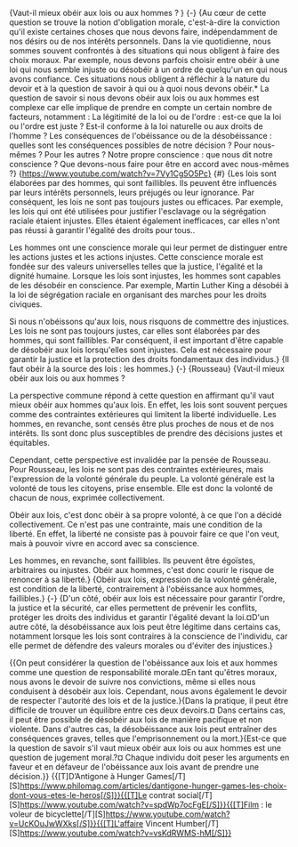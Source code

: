 {Vaut-il mieux obéir aux lois ou aux hommes ? }
{-}
{Au cœur de cette question se trouve la notion d'obligation morale, c'est-à-dire la conviction qu'il existe certaines choses que nous devons faire, indépendamment de nos désirs ou de nos intérêts personnels. Dans la vie quotidienne, nous sommes souvent confrontés à des situations qui nous obligent à faire des choix moraux. Par exemple, nous devons parfois choisir entre obéir à une loi qui nous semble injuste ou désobéir à un ordre de quelqu'un en qui nous avons confiance. Ces situations nous obligent à réfléchir à la nature du devoir et à la question de savoir à qui ou à quoi nous devons obéir.* La question de savoir si nous devons obéir aux lois ou aux hommes est complexe car elle implique de prendre en compte un certain nombre de facteurs, notamment : La légitimité de la loi ou de l'ordre : est-ce que la loi ou l'ordre est juste ? Est-il conforme à la loi naturelle ou aux droits de l'homme ? Les conséquences de l'obéissance ou de la désobéissance : quelles sont les conséquences possibles de notre décision ? Pour nous-mêmes ? Pour les autres ? Notre propre conscience : que nous dit notre conscience ? Que devons-nous faire pour être en accord avec nous-mêmes ?}
{https://www.youtube.com/watch?v=7Vy1Cg5O5Pc}
{#}
{Les lois sont élaborées par des hommes, qui sont faillibles. Ils peuvent être influencés par leurs intérêts personnels, leurs préjugés ou leur ignorance. Par conséquent, les lois ne sont pas toujours justes ou efficaces. Par exemple, les lois qui ont été utilisées pour justifier l'esclavage ou la ségrégation raciale étaient injustes. Elles étaient également inefficaces, car elles n'ont pas réussi à garantir l'égalité des droits pour tous..

Les hommes ont une conscience morale qui leur permet de distinguer entre les actions justes et les actions injustes. Cette conscience morale est fondée sur des valeurs universelles telles que la justice, l'égalité et la dignité humaine. Lorsque les lois sont injustes, les hommes sont capables de les désobéir en conscience. Par exemple, Martin Luther King a désobéi à la loi de ségrégation raciale en organisant des marches pour les droits civiques.

Si nous n'obéissons qu'aux lois, nous risquons de commettre des injustices. Les lois ne sont pas toujours justes, car elles sont élaborées par des hommes, qui sont faillibles. Par conséquent, il est important d'être capable de désobéir aux lois lorsqu'elles sont injustes. Cela est nécessaire pour garantir la justice et la protection des droits fondamentaux des individus.}
{Il faut obéir à la source des lois : les hommes.}
{-}
{Rousseau}
{Vaut-il mieux obéir aux lois ou aux hommes ?

La perspective commune répond à cette question en affirmant qu'il vaut mieux obéir aux hommes qu'aux lois. En effet, les lois sont souvent perçues comme des contraintes extérieures qui limitent la liberté individuelle. Les hommes, en revanche, sont censés être plus proches de nous et de nos intérêts. Ils sont donc plus susceptibles de prendre des décisions justes et équitables.

Cependant, cette perspective est invalidée par la pensée de Rousseau. Pour Rousseau, les lois ne sont pas des contraintes extérieures, mais l'expression de la volonté générale du peuple. La volonté générale est la volonté de tous les citoyens, prise ensemble. Elle est donc la volonté de chacun de nous, exprimée collectivement.

Obéir aux lois, c'est donc obéir à sa propre volonté, à ce que l'on a décidé collectivement. Ce n'est pas une contrainte, mais une condition de la liberté. En effet, la liberté ne consiste pas à pouvoir faire ce que l'on veut, mais à pouvoir vivre en accord avec sa conscience.

Les hommes, en revanche, sont faillibles. Ils peuvent être égoïstes, arbitraires ou injustes. Obéir aux hommes, c'est donc courir le risque de renoncer à sa liberté.}
{Obéir aux lois, expression de la volonté générale, est condition de la liberté, contrairement à l'obéissance aux hommes, faillibles.}
{-}
{D'un côté, obéir aux lois est nécessaire pour garantir l'ordre, la justice et la sécurité, car elles permettent de prévenir les conflits, protéger les droits des individus et garantir l'égalité devant la loi.¤D'un autre côté, la désobéissance aux lois peut être légitime dans certains cas, notamment lorsque les lois sont contraires à la conscience de l'individu, car elle permet de défendre des valeurs morales ou d'éviter des injustices.}

{{On peut considérer la question de l'obéissance aux lois et aux hommes comme une question de responsabilité morale.¤En tant qu'êtres moraux, nous avons le devoir de suivre nos convictions, même si elles nous conduisent à désobéir aux lois. Cependant, nous avons également le devoir de respecter l'autorité des lois et de la justice.}{Dans la pratique, il peut être difficile de trouver un équilibre entre ces deux devoirs.¤ Dans certains cas, il peut être possible de désobéir aux lois de manière pacifique et non violente. Dans d'autres cas, la désobéissance aux lois peut entraîner des conséquences graves, telles que l'emprisonnement ou la mort.}{Est-ce que la question de savoir s'il vaut mieux obéir aux lois ou aux hommes est une question de jugement moral.?¤ Chaque individu doit peser les arguments en faveur et en défaveur de l'obéissance aux lois avant de prendre une décision.}}
{{[T]D’Antigone à Hunger Games[/T][S]https://www.philomag.com/articles/dantigone-hunger-games-les-choix-dont-vous-etes-le-heros[/S]}}{{[T]Le contrat social[/T][S]https://www.youtube.com/watch?v=spdWp7ocFgE[/S]}}{{[T]Film : le voleur de bicyclette[/T][S]https://www.youtube.com/watch?v=UcKOuJwWXks[/S]}}{{[T]L'affaire Vincent Humber[/T][S]https://www.youtube.com/watch?v=vsKdRWMS-hM[/S]}}